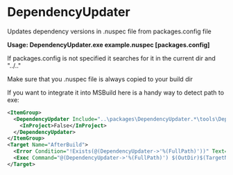 ﻿DependencyUpdater
=================

Updates dependency versions in .nuspec file from packages.config file

**Usage: DependencyUpdater.exe example.nuspec [packages.config]**

If packages.config is not specified it searches for it in the current dir and "../.."

Make sure that you .nuspec file is always copied to your build dir

If you want to integrate it into MSBuild here is a handy way to detect path to exe:

```xml
<ItemGroup>
  <DependencyUpdater Include="..\packages\DependencyUpdater.*\tools\DependencyUpdater.exe">
    <InProject>False</InProject>
  </DependencyUpdater>
</ItemGroup>
<Target Name="AfterBuild">
  <Error Condition="!Exists(@(DependencyUpdater->'%(FullPath)'))" Text="You are trying to use the DependencyUpdater package, but it is not installed. Please install DependencyUpdater from the Package Manager." />
  <Exec Command="@(DependencyUpdater->'%(FullPath)') $(OutDir)$(TargetName).nuspec" />
</Target>
```